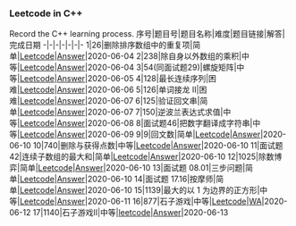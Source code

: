 ### Leetcode in C++
Record the C++ learning process.
序号|题目号|题目名称|难度|题目链接|解答|完成日期
-|-|-|-|-|-|-
1|26|删除排序数组中的重复项|简单|[Leetcode](https://leetcode-cn.com/problems/remove-duplicates-from-sorted-array/)|[Answer](https://github.com/hysong0101/LeetcodeCplusplus/blob/master/26.%20%E5%88%A0%E9%99%A4%E6%8E%92%E5%BA%8F%E6%95%B0%E7%BB%84%E4%B8%AD%E7%9A%84%E9%87%8D%E5%A4%8D%E9%A1%B9.md)|2020-06-04
2|238|除自身以外数组的乘积|中等|[Leetcode](https://leetcode-cn.com/problems/product-of-array-except-self/)|[Answer](https://github.com/hysong0101/LeetcodeCplusplus/blob/master/238.%20%E9%99%A4%E8%87%AA%E8%BA%AB%E4%BB%A5%E5%A4%96%E6%95%B0%E7%BB%84%E7%9A%84%E4%B9%98%E7%A7%AF.md)|2020-06-04
3|54(同面试题29)|螺旋矩阵|中等|[Leetcode](https://leetcode-cn.com/problems/spiral-matrix/)|[Answer](https://github.com/hysong0101/LeetcodeCplusplus/blob/master/%E9%9D%A2%E8%AF%95%E9%A2%9829.%20%E9%A1%BA%E6%97%B6%E9%92%88%E6%89%93%E5%8D%B0%E7%9F%A9%E9%98%B5.md)|2020-06-05
4|128|最长连续序列|困难|[Leetcode](https://leetcode-cn.com/problems/longest-consecutive-sequence/)|[Answer](https://github.com/hysong0101/LeetcodeCplusplus/blob/master/128.%20%E6%9C%80%E9%95%BF%E8%BF%9E%E7%BB%AD%E5%BA%8F%E5%88%97.md)|2020-06-06
5|126|单词接龙 II|困难|[Leetcode](https://leetcode-cn.com/problems/word-ladder-ii/)|[Answer](https://github.com/hysong0101/LeetcodeCplusplus/blob/master/126.%20%E5%8D%95%E8%AF%8D%E6%8E%A5%E9%BE%99%20II.md)|2020-06-07
6|125|验证回文串|简单|[Leetcode](https://leetcode-cn.com/problems/valid-palindrome/)|[Answer](https://github.com/hysong0101/LeetcodeCplusplus/blob/master/125.%20%E9%AA%8C%E8%AF%81%E5%9B%9E%E6%96%87%E4%B8%B2.md)|2020-06-07
7|150|逆波兰表达式求值|中等|[Leetcode](https://leetcode-cn.com/problems/evaluate-reverse-polish-notation/)|[Answer](https://github.com/hysong0101/LeetcodeCplusplus/blob/master/150.%20%E9%80%86%E6%B3%A2%E5%85%B0%E8%A1%A8%E8%BE%BE%E5%BC%8F%E6%B1%82%E5%80%BC.md)|2020-06-08
8|面试题46|把数字翻译成字符串|中等|[Leetcode](https://leetcode-cn.com/problems/ba-shu-zi-fan-yi-cheng-zi-fu-chuan-lcof/)|[Answer](https://github.com/hysong0101/LeetcodeCplusplus/blob/master/%E9%9D%A2%E8%AF%95%E9%A2%9846.%20%E6%8A%8A%E6%95%B0%E5%AD%97%E7%BF%BB%E8%AF%91%E6%88%90%E5%AD%97%E7%Answer%A6%E4%B8%B2.md)|2020-06-09
9|9|回文数|简单|[Leetcode](https://leetcode-cn.com/problems/palindrome-number/submissions/)|[Answer](https://github.com/youtoldme/LeetcodeCplusplus/blob/master/9.%20%E5%9B%9E%E6%96%87%E6%95%B0.md)|2020-06-10
10|740|删除与获得点数|中等|[Leetcode](https://leetcode-cn.com/problems/delete-and-earn/)|[Answer](https://github.com/youtoldme/LeetcodeCplusplus/blob/master/740.%20%E5%88%A0%E9%99%A4%E4%B8%8E%E8%8E%B7%E5%BE%97%E7%82%B9%E6%95%B0.md)|2020-06-10
11|面试题42|连续子数组的最大和|简单|[Leetcode](https://leetcode-cn.com/problems/lian-xu-zi-shu-zu-de-zui-da-he-lcof/)|[Answer](https://github.com/youtoldme/LeetcodeCplusplus/blob/master/%E9%9D%A2%E8%AF%95%E9%A2%9842.%20%E8%BF%9E%E7%BB%AD%E5%AD%90%E6%95%B0%E7%BB%84%E7%9A%84%E6%9C%80%E5%A4%A7%E5%92%8C.md)|2020-06-10
12|1025|除数博弈|简单|[Leetcode](https://leetcode-cn.com/problems/divisor-game/)|[Answer](https://github.com/youtoldme/LeetcodeCplusplus/blob/master/1025.%20%E9%99%A4%E6%95%B0%E5%8D%9A%E5%BC%88.md)|2020-06-10
13|面试题 08.01|三步问题|简单|[Leetcode](https://leetcode-cn.com/problems/three-steps-problem-lcci/)|[Answer](https://github.com/youtoldme/LeetcodeCplusplus/blob/master/%E9%9D%A2%E8%AF%95%E9%A2%98%2008.01.%20%E4%B8%89%E6%AD%A5%E9%97%AE%E9%A2%98.md)|2020-06-10
14|面试题 17.16|按摩师|简单|[Leetcode](https://leetcode-cn.com/problems/the-masseuse-lcci/)|[Answer](https://github.com/youtoldme/LeetcodeCplusplus/blob/master/%E9%9D%A2%E8%AF%95%E9%A2%98%2017.16.%20%E6%8C%89%E6%91%A9%E5%B8%88.md)|2020-06-10
15|1139|最大的以 1 为边界的正方形|中等|[Leetcode](https://leetcode-cn.com/problems/largest-1-bordered-square/)|[Answer](https://github.com/youtoldme/LeetcodeCpp/blob/master/1139.%20%E6%9C%80%E5%A4%A7%E7%9A%84%E4%BB%A5%201%20%E4%B8%BA%E8%BE%B9%E7%95%8C%E7%9A%84%E6%AD%A3%E6%96%B9%E5%BD%A2.md)|2020-06-11
16|877|石子游戏|中等|[Leetcode](https://leetcode-cn.com/problems/stone-game/)|[WA](https://github.com/youtoldme/LeetcodeCpp/blob/master/877.%20%E7%9F%B3%E5%AD%90%E6%B8%B8%E6%88%8F.md)|2020-06-12
17|1140|石子游戏II|中等|[leetcode](https://leetcode-cn.com/problems/stone-game-ii/)|[Answer](https://github.com/youtoldme/LeetcodeCpp/blob/master/1140.%20%E7%9F%B3%E5%AD%90%E6%B8%B8%E6%88%8F%20II.md)|2020-06-13
